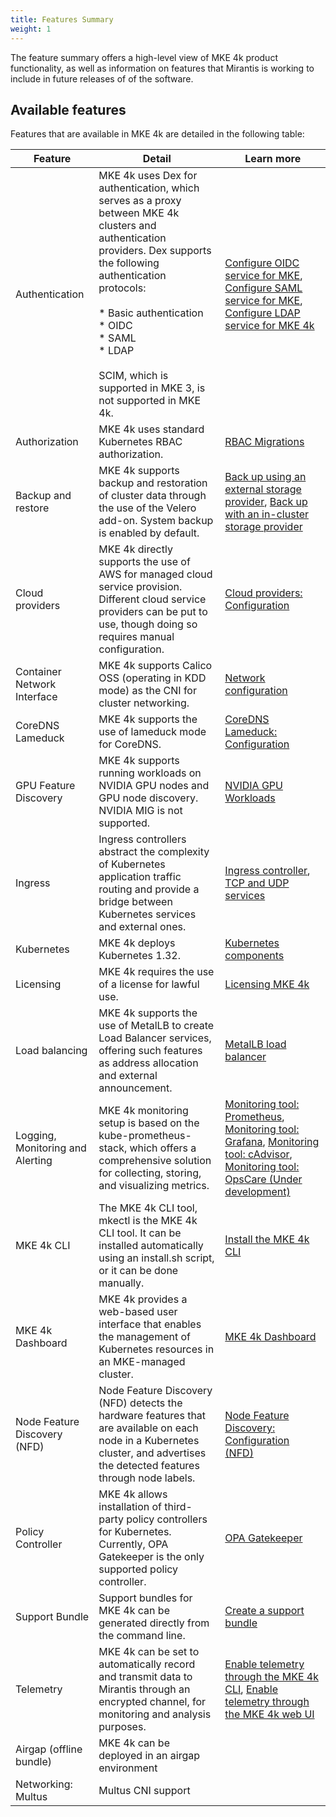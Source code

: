 ```yaml
---
title: Features Summary
weight: 1
---
```


The feature summary offers a high-level view of MKE 4k product functionality, as
well as information on features that Mirantis is working to include in future
releases of of the software.

Available features
------------------

Features that are available in MKE 4k are detailed in the following table:

| Feature                           | Detail                                                                                                                                                                                                                                                                                                 | Learn more                                                                                                                                                                                                                                                                                                                                                                                                                                                                                                                       |
|-----------------------------------|--------------------------------------------------------------------------------------------------------------------------------------------------------------------------------------------------------------------------------------------------------------------------------------------------------|----------------------------------------------------------------------------------------------------------------------------------------------------------------------------------------------------------------------------------------------------------------------------------------------------------------------------------------------------------------------------------------------------------------------------------------------------------------------------------------------------------------------------------|
| Authentication                    | MKE 4k uses Dex for authentication, which serves as a proxy between  MKE 4k clusters and authentication providers. Dex supports the following authentication protocols: <br><br>* Basic authentication<br> *  OIDC<br> * SAML<br> * LDAP<br><br>SCIM, which is supported in MKE 3, is not supported in MKE 4k.| [Configure OIDC service for MKE](../../configuration/authentication/oidc/#configure-oidc-service-for-mke), [Configure SAML service for MKE](../../configuration/authentication/saml#configure-saml-service-for-mke), [Configure LDAP service for MKE 4k](../../configuration/authentication/ldap/#configure-ldap-service-for-mke) |
| Authorization                     | MKE 4k uses standard Kubernetes RBAC authorization.                                                                                                                                                                                                                                                      | [RBAC Migrations](../../migrate-from-mke-3/#rbac-migrations)                                                                                                                                                                                                                                                                                                                                                                                                                                                                  |
| Backup and restore                | MKE 4k supports backup and restoration of cluster data through the use of the Velero add-on. System backup is enabled by default.                                                                                                                                                                       | [Back up using an external storage provider](../../configuration/backup-restore/external), [Back up with an in-cluster storage provider](../../configuration/backup-restore/in-cluster)                                                                                                                                                                                                                                                                 |
| Cloud providers                   | MKE 4k directly supports the use of AWS for managed cloud service provision. Different cloud service providers can be put to use, though doing so requires manual configuration.                                                                                                                         | [Cloud providers: Configuration](../../configuration/cloudproviders/#configuration)                                                                                                                                                                                                                                                                                                                                                                                                                                                                         |
| Container Network Interface | MKE 4k supports Calico OSS (operating in KDD mode) as the CNI for cluster networking.                                                                                                                                                                                                                    | [Network configuration](../../concepts/cni/#network-configuration)                                                                                                                                                                                                                                                                                                                                                                                                                                                                             |
| CoreDNS Lameduck                  | MKE 4k supports the use of lameduck mode for CoreDNS.                                                                                                                                                                                                                                                    | [CoreDNS Lameduck: Configuration](../../configuration/coredns-lameduck/#configuration)                                                                                                                                                                                                                                                                                                                                                                                                                                                                      |
| GPU Feature Discovery             | MKE 4k supports running workloads on NVIDIA GPU nodes and GPU node discovery. NVIDIA MIG is not supported.                                                                                                                                                                                                                                                | [NVIDIA GPU Workloads](../../configuration/nvidia-gpu)                                                                                                                                                                                                                                                                                                                                                                                                                                                                         |
| Ingress                           | Ingress controllers abstract the complexity of Kubernetes application traffic routing and provide a bridge between Kubernetes services and external ones.                                                                                                                                              | [Ingress controller](../../configuration/ingress), [TCP and UDP services](../../configuration/ingress/tcp-udp-services)                                                                                                                                                                                                                                                                                                                                                                                                    |
| Kubernetes                        | MKE 4k deploys Kubernetes 1.32.                                                                                                                                                                                                                                                                          | [Kubernetes components](../../configuration/kubernetes)                                                                                                                                                                                                                                                                                                                                                                                                                                                                                                    |
| Licensing                         | MKE 4k requires the use of a license for lawful use.                                                                                                                                                                                                                                                     | [Licensing MKE 4k](../../getting-started/licensing-mke4k)                                                                                                                                                                                                                                                                                                                                                                                                                                                                        |
| Load balancing                    | MKE 4k supports the use of MetalLB to create Load Balancer services, offering such features as address allocation and external announcement.                                                                                                                                                             | [MetalLB load balancer](../../configuration/metallb)                                                                                                                                                                                                                                                                                                                                                                                                                                                                          |
| Logging, Monitoring and Alerting  | MKE 4k monitoring setup is based on the kube-prometheus-stack, which offers a comprehensive solution for collecting, storing, and visualizing metrics.                                                                                                                                                   | [Monitoring tool: Prometheus](../../configuration/monitoring/#prometheus), [Monitoring tool: Grafana](../../configuration/monitoring/#grafana),  [Monitoring tool: cAdvisor](../../configuration/monitoring/#cadvisor), [Monitoring tool: OpsCare (Under development)](../../configuration/monitoring/#opscare-under-development)                                                                                                                                                                                                                                                                                                                                                                                                                                                                                                            |
| MKE 4k CLI                           | The MKE 4k CLI tool, mkectl is the MKE 4k CLI tool. It can be installed automatically using an install.sh script, or it can be done manually.                                                                                                                                                               | [Install the MKE 4k CLI](../../getting-started/install-mke-4k-cli)                                                                                                                                                                                                                                                                                                                                                                                                                                                                        |
| MKE 4k Dashboard                            | MKE 4k provides a web-based user interface that enables the management of Kubernetes resources in an MKE-managed cluster.                                                                                                                                                                                                                         | [MKE 4k Dashboard](../../configuration/mke4k-dashboard)                                                                                                                                                                                                                                                                                                                                                                                                                                                                                |
| Node Feature Discovery (NFD)      | Node Feature Discovery (NFD) detects the hardware features that are available on each node in a Kubernetes cluster, and advertises the detected features through node labels.                                                                                                                          | [Node Feature Discovery: Configuration (NFD)](../../configuration/node-feature-discovery/#configuration)                                                                                                                                                                                                                                                                                                                                                                                                                                                    |
| Policy Controller                 | MKE 4k allows installation of third-party policy controllers for Kubernetes. Currently, OPA Gatekeeper is the only supported policy controller.                                                                                                                                                          | [OPA Gatekeeper](../../configuration/policycontroller/opagatekeeper)                                                                                                                                                                                                                                                                                                                                                                                            |
| Support Bundle                    | Support bundles for MKE 4k can be generated directly from the command line.                                                                                                                                                                                                                              | [Create a support bundle](../../configuration/support-bundle#create-a-support-bundle)                                                                                                                                                                                                                                                                                                                                                                                                                                                                          |
| Telemetry                         | MKE 4k can be set to automatically record and transmit data to Mirantis through an encrypted channel, for monitoring and analysis purposes.                                                                                                                                                              | [Enable telemetry through the MKE 4k CLI](../../configuration/telemetry/#enable-telemetry-through-the-mke-cli),   [Enable telemetry through the MKE 4k web UI](../../configuration/telemetry/#enable-telemetry-through-the-mke-web-ui)                                                                                                                                                                                                                                                                                                                                                                                                                                                                                  |
| Airgap (offline bundle) | MKE 4k can be deployed in an airgap environment | |
| Networking: Multus | Multus CNI support | |
